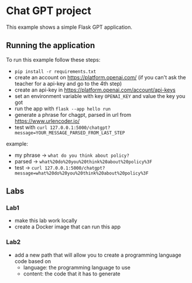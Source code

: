 Chat GPT project
=========

This example shows a simple Flask GPT application.

Running the application
-----------------------

To run this example follow these steps:

- `pip install -r requirements.txt`
- create an account on  https://platform.openai.com/ (if you can't ask the teacher for a api-key and go to the 4th step)
- create an api-key in https://platform.openai.com/account/api-keys
- set an environment variable with key `OPENAI_KEY` and value the key you got
- run the app with `flask --app hello run`
- generate a phrase for chagpt, parsed in url from https://www.urlencoder.io/
- test with `curl 127.0.0.1:5000/chatgpt?message=YOUR_MESSAGE_PARSED_FROM_LAST_STEP` 

example:
- my phrase -> `what do you think about policy?`
- parsed -> `what%20do%20you%20think%20about%20policy%3F`
- test -> `curl 127.0.0.1:5000/chatgpt?message=what%20do%20you%20think%20about%20policy%3F`


## Labs

### Lab1 

- make this lab work locally
- create a Docker image that can run this app


### Lab2

- add a new path that will allow you to create a programming language code based on
  - language: the programming language to use
  - content: the code that it has to generate

